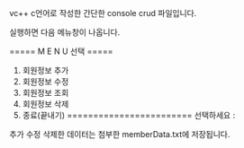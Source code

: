 vc++ c언어로 작성한 간단한 console crud 파일입니다.

실행하면 다음 메뉴창이 나옵니다.

===== M E N U 선택 =====
1. 회원정보 추가
2. 회원정보 수정
3. 회원정보 조회
4. 회원정보 삭제
5. 종료(끝내기)
========================
선택하세요 :

추가 수정 삭제한 
데이터는 첨부한 memberData.txt에 저장됩니다.